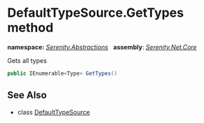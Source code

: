 # DefaultTypeSource.GetTypes method
**namespace:** *[Serenity.Abstractions](../../README.md#serenity.abstractions-namespace)*   **assembly**: *[Serenity.Net.Core](../../README.md)*

Gets all types

```csharp
public IEnumerable<Type> GetTypes()
```

## See Also

* class [DefaultTypeSource](../DefaultTypeSource.md)